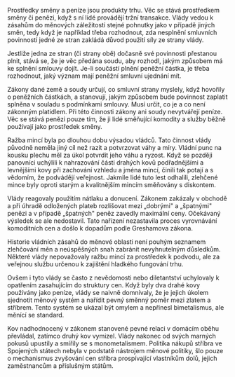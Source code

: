 Prostředky směny a peníze jsou produkty trhu. Věc se stává prostředkem směny či penězi, když s ní lidé provádějí tržní transakce. Vlády vedou k zásahům do měnových záležitostí stejné pohnutky jako v případě jiných směn, tedy když je například třeba rozhodnout, zda nesplnění smluvních povinností jedné ze stran zakládá důvod použití síly ze strany vlády.

Jestliže jedna ze stran (či strany obě) dočasně své povinnosti přestanou plnit, stává se, že je věc předána soudu, aby rozhodl, jakým způsobem má ke splnění smlouvy dojít. Je-li součástí plnění peněžní částka, je třeba rozhodnout, jaký význam mají peněžní smluvní ujednání mít.

Zákony dané země a soudy určují, co smluvní strany myslely, když hovořily o peněžních částkách, a stanovují, jakým způsobem bude povinnost zaplatit splněna v souladu s podmínkami smlouvy. Musí určit, co je a co není zákonným platidlem. Při této činnosti zákony ani soudy nevytvářejí peníze. Věc se stává penězi pouze tím, že ji lidé směňující komodity a služby běžně používají jako prostředek směny.

Ražba mincí byla po dlouhou dobu výsadou vládců. Tato činnost vlády původně neměla jiný cíl než razit a potvrzovat váhy a míry. Vládní punc na kousku plechu měl za úkol potvrdit jeho váhu a ryzost. Když se později panovníci uchýlili k nahrazování části drahých kovů podřadnějšími a levnějšími kovy při zachování vzhledu a jména mincí, činili tak potají a s vědomím, že podvádějí veřejnost. Jakmile lidé tuto lest odhalili, zlehčené mince byly oproti starým a kvalitnějším mincím směňovány s diskontem.

Vlády reagovaly použitím nátlaku a donucení. Zákonem zakázaly v obchodě a při úhradě odložených plateb rozlišovat mezi „dobrými" a „špatnými" penězi a v případě „špatných" peněz zavedly maximální ceny. Očekávaný výsledek se ale nedostavil. Tato nařízení nezastavila proces vyrovnávání komoditních cen a došlo k dopadům podle Greshamova zákona.

Historie vládních zásahů do měnové oblasti není pouhým seznamem zlehčování měn a neúspěšných snah zabránit nevyhnutelným důsledkům. Některé vlády nepovažovaly ražbu mincí za prostředek k podvodu, ale za veřejnou službu určenou k zajištění hladkého fungování trhu.

Ovšem i tyto vlády se často z nevědomosti nebo diletantství uchylovaly k opatřením zasahujícím do struktury cen. Když byly dva drahé kovy používány jako peníze, vlády se naivně domnívaly, že je jejich úkolem sjednotit měnový systém a nařídit pevný směnný poměr mezi zlatem a stříbrem. Tento systém se ukázal být omylem a nepřinesl bimetalismus, ale měnící se standard.

Kov nadhodnocený v zákonem stanovené pevné relaci v domácím oběhu převládal, zatímco druhý kov vymizel. Vlády nakonec od svých marných pokusů upustily a smířily se s monometalismem. Politika nákupů stříbra ve Spojených státech nebyla v podstatě nástrojem měnové politiky, šlo pouze o mechanismus zvyšování cen stříbra prospívající vlastníkům dolů, jejich zaměstnancům a příslušným státům.